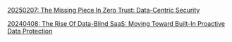 [20250207: The Missing Piece In Zero Trust: Data-Centric Security](https://www.forbes.com/councils/forbestechcouncil/2025/02/07/the-missing-piece-in-zero-trust-data-centric-security/)

[20240408: The Rise Of Data-Blind SaaS: Moving Toward Built-In Proactive Data Protection](https://www.forbes.com/sites/forbestechcouncil/2024/04/08/the-rise-of-data-blind-saas-moving-toward-built-in-proactive-data-protection/?sh=2b7986b32fec)
 
